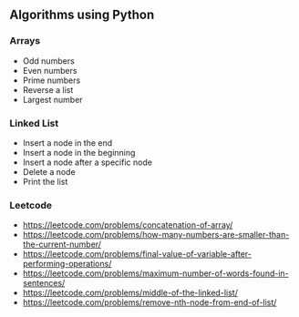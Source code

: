 ## Algorithms using Python

### Arrays

- Odd numbers
- Even numbers
- Prime numbers
- Reverse a list
- Largest number

### Linked List

- Insert a node in the end
- Insert a node in the beginning
- Insert a node after a specific node
- Delete a node
- Print the list

### Leetcode

- https://leetcode.com/problems/concatenation-of-array/
- https://leetcode.com/problems/how-many-numbers-are-smaller-than-the-current-number/
- https://leetcode.com/problems/final-value-of-variable-after-performing-operations/
- https://leetcode.com/problems/maximum-number-of-words-found-in-sentences/
- https://leetcode.com/problems/middle-of-the-linked-list/
- https://leetcode.com/problems/remove-nth-node-from-end-of-list/